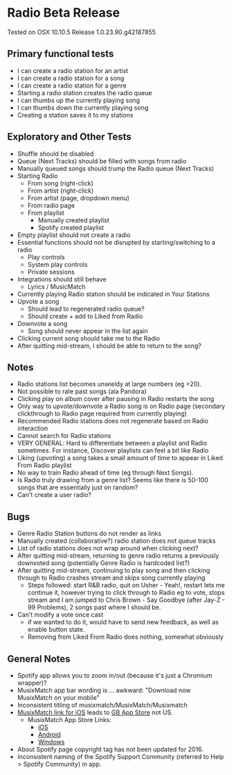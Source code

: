 # Radio Beta Release

Tested on OSX 10.10.5
Release 1.0.23.90.g42187855

## Primary functional tests

* I can create a radio station for an artist
* I can create a radio station for a song
* I can create a radio station for a genre
* Starting a radio station creates the radio queue
* I can thumbs up the currently playing song
* I can thumbs down the currently playing song
* Creating a station saves it to my stations

## Exploratory and Other Tests

* Shuffle should be disabled
* Queue (Next Tracks) should be filled with songs from radio
* Manually queued songs should trump the Radio queue (Next Tracks)
* Starting Radio
    * From song (right-click)
    * From artist (right-click)
    * From artist (page, dropdown menu)
    * From radio page
    * From playlist
        * Manually created playlist
        * Spotify created playlist
* Empty playlist should not create a radio
* Essential functions should not be disrupted by starting/switching to a radio
  * Play controls
  * System play controls
  * Private sessions
* Integrations should still behave
  * Lyrics / MusicMatch
* Currently playing Radio station should be indicated in Your Stations
* Upvote a song
    - Should lead to regenerated radio queue?
    - Should create + add to Liked from Radio
* Downvote a song
    - Song should never appear in the list again
* Clicking current song should take me to the Radio
* After quitting mid-stream, I should be able to return to the song?

## Notes

* Radio stations list becomes unwieldy at large numbers (eg >20).
* Not possible to rate past songs (ala Pandora)
* Clicking play on album cover after pausing in Radio restarts the song
* Only way to upvote/downvote a Radio song is on Radio page (secondary clickthrough to Radio page required from currently playing)
* Recommended Radio stations does not regenerate based on Radio interaction
* Cannot search for Radio stations
* VERY GENERAL: Hard to differentiate between a playlist and Radio sometimes. For instance, Discover playlists can feel a bit like Radio
* Liking (upvoting) a song takes a small amount of time to appear in Liked From Radio playlist
* No way to train Radio ahead of time (eg through Next Songs).
* Is Radio truly drawing from a genre list? Seems like there is 50-100 songs that are essentially just on random?
* Can't create a user radio?

## Bugs

* Genre Radio Station buttons do not render as links
* Manually created (collaborative?) radio station does not queue tracks
* List of radio stations does not wrap around when clicking next?
* After quitting mid-stream, returning to genre radio returns a previously downvoted song (potentially Genre Radio is hardcoded list?)
* After quitting mid-stream, continuing to play song and then clicking through to Radio crashes stream and skips song currently playing
    - Steps followed: start R&B radio, quit on Usher - Yeah!, restart lets me continue it, however trying to click through to Radio eg to vote, stops stream and I am jumped to Chris Brown - Say Goodbye (after Jay-Z - 99 Problems), 2 songs past where I should be.
* Can't modify a vote once cast
    - if we wanted to do it, would have to send new feedback, as well as enable button state.
    - Removing from Liked From Radio does nothing, somewhat obviously

## General Notes

* Spotify app allows you to zoom in/out (because it's just a Chromium wrapper)?
* MusixMatch app bar wording is ... awkward: "Download now MusixMatch on your mobile"
* Inconsistent titling of musixmatch/MusixMatch/Musixmatch
* [MusixMatch link for iOS](http://bit.ly/iPhonemXm) leads to [GB App Store](https://itunes.apple.com/gb/app/musixmatch-lyrics-player/id448278467?mt=8) not US.
    - MusixMatch App Store Links:
        - [iOS](http://bit.ly/iPhonemXm)
        - [Android](http://bit.ly/androidmXm)
        - [Windows](http://bit.ly/wp7mXm)
* About Spotify page copyright tag has not been updated for 2016.
* Inconsistent naming of the Spotify Support Community (referred to Help > Spotify Community) in app.
